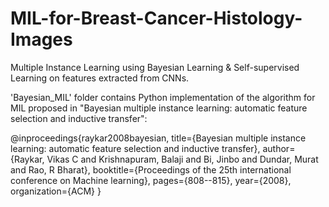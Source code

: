 # MIL-for-Breast-Cancer-Histology-Images
Multiple Instance Learning using Bayesian Learning & Self-supervised Learning on features extracted from CNNs.

'Bayesian_MIL' folder contains Python implementation of the algorithm for MIL proposed in "Bayesian multiple instance learning: automatic feature selection and inductive transfer":

@inproceedings{raykar2008bayesian,
  title={Bayesian multiple instance learning: automatic feature selection and inductive transfer},
  author={Raykar, Vikas C and Krishnapuram, Balaji and Bi, Jinbo and Dundar, Murat and Rao, R Bharat},
  booktitle={Proceedings of the 25th international conference on Machine learning},
  pages={808--815},
  year={2008},
  organization={ACM}
}




